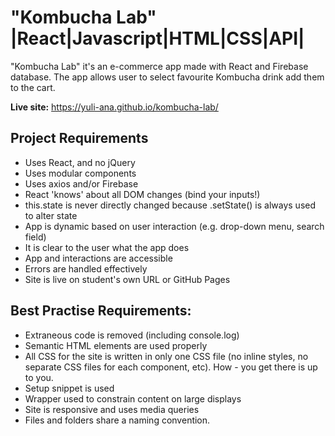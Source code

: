 # "Kombucha Lab" |React|Javascript|HTML|CSS|API|

"Kombucha Lab" it's an e-commerce app made with React and Firebase database. The app allows user to select favourite Kombucha drink add them to the cart.

**Live site:** https://yuli-ana.github.io/kombucha-lab/

## Project Requirements

- Uses React, and no jQuery
- Uses modular components
- Uses axios and/or Firebase
- React 'knows' about all DOM changes (bind your inputs!)
- this.state is never directly changed because .setState() is always used to alter state
- App is dynamic based on user interaction (e.g. drop-down menu, search field)
- It is clear to the user what the app does
- App and interactions are accessible
- Errors are handled effectively
- Site is live on student's own URL or GitHub Pages

## Best Practise Requirements:

- Extraneous code is removed (including console.log)
- Semantic HTML elements are used properly
- All CSS for the site is written in only one CSS file (no inline styles, no separate CSS files for each component, etc). How - you get there is up to you.
- Setup snippet is used
- Wrapper used to constrain content on large displays
- Site is responsive and uses media queries
- Files and folders share a naming convention.
